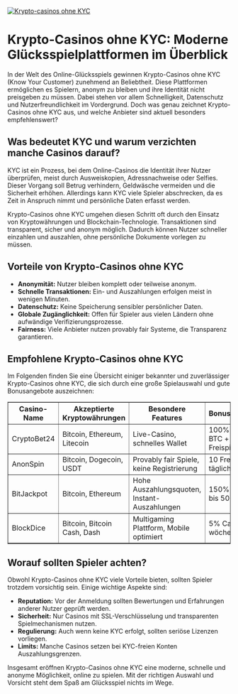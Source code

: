 [![Krypto-casinos ohne KYC](https://123-caf.pages.dev/gitsignup.png)](https://vrmoo.ru/Bt82HjjY)

<h1>Krypto-Casinos ohne KYC: Moderne Glücksspielplattformen im Überblick</h1>  <p>In der Welt des Online-Glücksspiels gewinnen Krypto-Casinos ohne KYC (Know Your Customer) zunehmend an Beliebtheit. Diese Plattformen ermöglichen es Spielern, anonym zu bleiben und ihre Identität nicht preisgeben zu müssen. Dabei stehen vor allem Schnelligkeit, Datenschutz und Nutzerfreundlichkeit im Vordergrund. Doch was genau zeichnet Krypto-Casinos ohne KYC aus, und welche Anbieter sind aktuell besonders empfehlenswert?</p>  <h2>Was bedeutet KYC und warum verzichten manche Casinos darauf?</h2>  <p>KYC ist ein Prozess, bei dem Online-Casinos die Identität ihrer Nutzer überprüfen, meist durch Ausweiskopien, Adressnachweise oder Selfies. Dieser Vorgang soll Betrug verhindern, Geldwäsche vermeiden und die Sicherheit erhöhen. Allerdings kann KYC viele Spieler abschrecken, da es Zeit in Anspruch nimmt und persönliche Daten erfasst werden.</p>  <p>Krypto-Casinos ohne KYC umgehen diesen Schritt oft durch den Einsatz von Kryptowährungen und Blockchain-Technologie. Transaktionen sind transparent, sicher und anonym möglich. Dadurch können Nutzer schneller einzahlen und auszahlen, ohne persönliche Dokumente vorlegen zu müssen.</p>  <h2>Vorteile von Krypto-Casinos ohne KYC</h2>  <ul>   <li><strong>Anonymität:</strong> Nutzer bleiben komplett oder teilweise anonym.</li>   <li><strong>Schnelle Transaktionen:</strong> Ein- und Auszahlungen erfolgen meist in wenigen Minuten.</li>   <li><strong>Datenschutz:</strong> Keine Speicherung sensibler persönlicher Daten.</li>   <li><strong>Globale Zugänglichkeit:</strong> Offen für Spieler aus vielen Ländern ohne aufwändige Verifizierungsprozesse.</li>   <li><strong>Fairness:</strong> Viele Anbieter nutzen provably fair Systeme, die Transparenz garantieren.</li> </ul>  <h2>Empfohlene Krypto-Casinos ohne KYC</h2>  <p>Im Folgenden finden Sie eine Übersicht einiger bekannter und zuverlässiger Krypto-Casinos ohne KYC, die sich durch eine große Spielauswahl und gute Bonusangebote auszeichnen:</p>  <table border="1" cellpadding="8" cellspacing="0">   <thead>     <tr>       <th>Casino-Name</th>       <th>Akzeptierte Kryptowährungen</th>       <th>Besondere Features</th>       <th>Bonusangebot</th>     </tr>   </thead>   <tbody>     <tr>       <td>CryptoBet24</td>       <td>Bitcoin, Ethereum, Litecoin</td>       <td>Live-Casino, schnelles Wallet</td>       <td>100% bis 1 BTC + Freispiele</td>     </tr>     <tr>       <td>AnonSpin</td>       <td>Bitcoin, Dogecoin, USDT</td>       <td>Provably fair Spiele, keine Registrierung</td>       <td>10 Freispiele täglich</td>     </tr>     <tr>       <td>BitJackpot</td>       <td>Bitcoin, Ethereum</td>       <td>Hohe Auszahlungsquoten, Instant-Auszahlungen</td>       <td>150% Bonus bis 500 mBTC</td>     </tr>     <tr>       <td>BlockDice</td>       <td>Bitcoin, Bitcoin Cash, Dash</td>       <td>Multigaming Plattform, Mobile optimiert</td>       <td>5% Cashback wöchentlich</td>     </tr>   </tbody> </table>  <h2>Worauf sollten Spieler achten?</h2>  <p>Obwohl Krypto-Casinos ohne KYC viele Vorteile bieten, sollten Spieler trotzdem vorsichtig sein. Einige wichtige Aspekte sind:</p>  <ul>   <li><strong>Reputation:</strong> Vor der Anmeldung sollten Bewertungen und Erfahrungen anderer Nutzer geprüft werden.</li>   <li><strong>Sicherheit:</strong> Nur Casinos mit SSL-Verschlüsselung und transparenten Spielmechanismen nutzen.</li>   <li><strong>Regulierung:</strong> Auch wenn keine KYC erfolgt, sollten seriöse Lizenzen vorliegen.</li>   <li><strong>Limits:</strong> Manche Casinos setzen bei KYC-freien Konten Auszahlungsgrenzen.</li> </ul>  <p>Insgesamt eröffnen Krypto-Casinos ohne KYC eine moderne, schnelle und anonyme Möglichkeit, online zu spielen. Mit der richtigen Auswahl und Vorsicht steht dem Spaß am Glücksspiel nichts im Wege.</p>